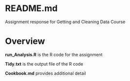 # README.md
Assignment response for Getting and Cleaning Data Course

# Overview
**run_Analysis.R**  is the R code for the assignment

**Tidy.txt** is the output file of the R code

**Cookbook.md** provides additional detail
